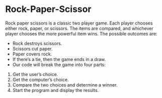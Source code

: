 # Rock-Paper-Scissor
Rock paper scissors is a classic two player game. Each player chooses either rock, paper, or scissors. 
The items are compared, and whichever player chooses the more powerful item wins.
The possible outcomes are:

  * Rock destroys scissors.
  * Scissors cut paper.
  * Paper covers rock.
  * If there’s a tie, then the game ends in a draw.
  * Our code will break the game into four parts:

  1. Get the user’s choice.
  2. Get the computer’s choice.
  3. Compare the two choices and determine a winner.
  4. Start the program and display the results.
